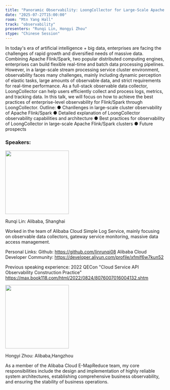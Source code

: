 ```yaml
---
title: "Panoramic Observability: LoongCollector for Large-Scale Apache Flink and Spark Cluster"
date: "2025-07-27T15:00:00"
room: "Mtn Yang Hall"
track: "observability"
presenters: "Runqi Lin, Hongyi Zhou"
stype: "Chinese Session"
---
```


In today's era of artificial intelligence + big data, enterprises are facing the challenges of rapid growth and diversified needs of massive data. Combining Apache Flink/Spark, two popular distributed computing engines, enterprises can build flexible real-time and batch data processing pipelines. However, in a large-scale stream processing service cluster environment, observability faces many challenges, mainly including dynamic perception of elastic tasks, large amounts of observable data, and strict requirements for real-time performance. As a full-stack observable data collector, LoongCollector can help users efficiently collect and process logs, metrics, and tracking data. In this talk, we will focus on how to achieve the best practices of enterprise-level observability for Flink/Spark through LoongCollector.
Outline:
● Chanllenges in large-scale cluster observability of Apache Flink/Spark
● Detailed explanation of LoongCollector observability capabilities and architecture
● Best practices for observability of LoongCollector in large-scale Apache Flink/Spark clusters
● Future prospects

### Speakers:


<img src="https://sessionize.com/image/56ef-400o400o1-XytGZCfxa3CMsDEHvoHNHJ.JPG" width="200" /><br/>

Runqi Lin: Alibaba, Shanghai

Worked in the team of Alibaba Cloud Simple Log Service, mainly focusing on observable data collectors, gateway service monitoring, massive data access management.

Personal Links:
Github: https://github.com/linrunqi08
Alibaba Cloud Developer Community: https://developer.aliyun.com/profile/xfmif6w7kun52

Previous speaking experience:
2022 QECon "Cloud Service API Observability Construction Practice" https://max.book118.com/html/2022/0824/8076007016004132.shtm


<img src="https://sessionize.com/image/5271-400o400o1-9nHB2BX82b2yKXrUs9Hbnm.jpg" width="200" /><br/>

Hongyi Zhou: Alibaba,Hangzhou

As a member of the Alibaba Cloud E-MapReduce team, my core responsibilities include the design and implementation of highly reliable system architectures, establishing comprehensive business observability, and ensuring the stability of business operations.